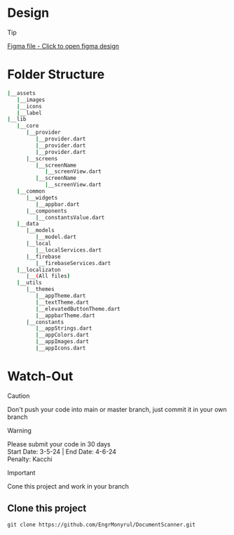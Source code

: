 # Design
> [!TIP]
> [Figma file - Click to open figma design](https://www.figma.com/community/file/1218823989467855715)

# Folder Structure

```bash
|__assets
   |__images
   |__icons
   |__label
|__lib
   |__core
      |__provider
         |__provider.dart
         |__provider.dart
         |__provider.dart
      |__screens
         |__screenName
            |__screenView.dart
         |__screenName
            |__screenView.dart
   |__common
      |__widgets
         |__appbar.dart
      |__components
         |__constantsValue.dart
   |__data
      |__models
         |__model.dart
      |__local
         |__localServices.dart
      |__firebase
         |__firebaseServices.dart
   |__localizaton
      |__(All files)
   |__utils
      |__themes
         |__appTheme.dart
         |__textTheme.dart
         |__elevatedButtonTheme.dart
         |__appbarTheme.dart
      |__constants
         |__appStrings.dart
         |__appColors.dart
         |__appImages.dart
         |__appIcons.dart
```

# Watch-Out
> [!CAUTION]
> Don't push your code into main or master branch, just commit it in your own branch

> [!WARNING]
> Please submit your code in 30 days  
> Start Date: 3-5-24 | End Date: 4-6-24  
> Penalty: Kacchi

> [!IMPORTANT]
> Cone this project and work in your branch

## Clone this project
```shell 
git clone https://github.com/EngrMonyrul/DocumentScanner.git
```